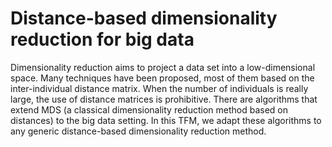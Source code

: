 # Distance-based dimensionality reduction for big data
Dimensionality reduction aims to project a data set into a low-dimensional space. Many techniques have been proposed, most of them based on the inter-individual distance matrix. When the number of individuals is really large, the use of distance matrices is prohibitive. There are algorithms that extend MDS (a classical dimensionality reduction method based on distances) to the big data setting. In this TFM, we adapt these algorithms to any generic distance-based dimensionality reduction method.
